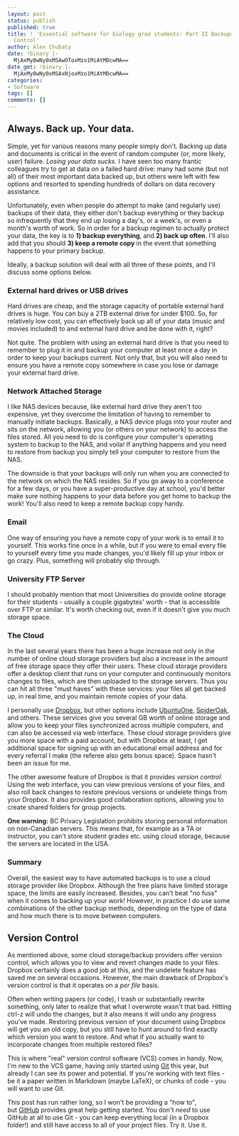 ```yaml
---
layout: post
status: publish
published: true
title: ! 'Essential software for biology grad students: Part II Backups and Version
  Control'
author: Alex Chubaty
date: !binary |-
  MjAxMy0wNy0xMSAwOToxMzo1MiAtMDcwMA==
date_gmt: !binary |-
  MjAxMy0wNy0xMSAxNjoxMzo1MiAtMDcwMA==
categories:
- Software
tags: []
comments: []
---
```


## Always. Back up. Your data.

Simple, yet for various reasons many people simply don't. Backing up data and documents is critical in the event of random computer (or, more likely, user) failure. *Losing your data sucks.* I have seen too many frantic colleagues try to get at data on a failed hard drive: many had some (but not all) of their most important data backed up, but others were left with few options and resorted to spending hundreds of dollars on data recovery assistance.

Unfortunately, even when people do attempt to make (and regularly use) backups of their data, they either don't backup everything or they backup so infrequently that they end up losing a day's, or a week's, or even a month's worth of work. So in order for a backup regimen to actually protect your data, the key is to **1) backup everything**, and **2) back up often**. I'll also add that you should **3) keep a remote copy** in the event that something happens to your primary backup.

Ideally, a backup solution will deal with all three of these points, and I'll discuss some options below.

### External hard drives or USB drives

Hard drives are cheap, and the storage capacity of portable external hard drives is huge. You can buy a 2TB external drive for under $100. So, for relatively low cost, you can effectively back up all of your data (music and movies included) to and external hard drive and be done with it, right?

Not quite. The problem with using an external hard drive is that you need to remember to plug it in and backup your computer at least once a day in order to keep your backups current. Not only that, but you will also need to ensure you have a remote copy somewhere in case you lose or damage your external hard drive.

### Network Attached Storage

I like NAS devices because, like external hard drive they aren't too expensive, yet they overcome the limitation of having to remember to manually initiate backups. Basically, a NAS device plugs into your router and sits on the network, allowing you (or others on your network) to access the files stored. All you need to do is configure your computer's operating system to backup to the NAS, and voila! If anything happens and you need to restore from backup you simply tell your computer to restore from the NAS.

The downside is that your backups will only run when you are connected to the network on which the NAS resides. So if you go away to a conference for a few days, or you have a super-productive day at school, you'd better make sure nothing happens to your data before you get home to backup the work! You'll also need to keep a remote backup copy handy.

### Email

One way of ensuring you have a remote copy of your work is to email it to yourself. This works fine once in a while, but if you were to email every file to yourself every time you made changes, you'd likely fill up your inbox or go crazy. Plus, something will probably slip through.

### University FTP Server

I should probably mention that most Universities do provide online storage for their students - usually a couple gigabytes' worth - that is accessible over FTP or similar. It's worth checking out, even if it doesn't give you much storage space.

### The Cloud

In the last several years there has been a huge increase not only in the number of online cloud storage providers but also a increase in the amount of free storage space they offer their users. These cloud storage providers offer a desktop client that runs on your computer and continuously monitors changes to files, which are then uploaded to the storage servers. Thus you can hit all three "must haves" with these services: your files all get backed up, in real time, and you maintain remote copies of your data.

I personally use <a href="http://www.dropbox.com">Dropbox</a>, but other options include <a href="https://one.ubuntu.com/">UbuntuOne</a>, <a href="https://spideroak.com/">SpiderOak</a>, and others. These services give you several GB worth of online storage and allow you to keep your files synchronized across multiple computers, and can also be accessed via web interface. These cloud storage providers give you more space with a paid account, but with Dropbox at least, I get additional space for signing up with an educational email address and for every referral I make (the referee also gets bonus space). Space hasn't been an issue for me.

The other awesome feature of Dropbox is that it provides <em>version control.</em> Using the web interface, you can view previous versions of your files, and also roll back changes to restore previous versions or undelete things from your Dropbox. It also provides good collaboration options, allowing you to create shared folders for group projects.

**One warning:** BC Privacy Legislation prohibits storing personal information on non-Canadian servers. This means that, for example as a TA or instructor, you can't store student grades etc. using cloud storage, because the servers are located in the USA.

### Summary

Overall, the easiest way to have automated backups is to use a cloud storage provider like Dropbox. Although the free plans have limited storage space, the limits are easily increased. Besides, you can't beat "no fuss" when it comes to backing up your work! However, in practice I do use some combinations of the other backup methods, depending on the type of data and how much there is to move between computers.

## Version Control

As mentioned above, some cloud storage/backup providers offer version control, which allows you to view and revert changes made to your files. Dropbox certainly does a good job at this, and the undelete feature has saved me on several occasions. However, the main drawback of Dropbox's version control is that it operates on a *per file* basis.

Often when writing papers (or code), I trash or substantially rewrite something, only later to realize that what I overwrote wasn't that bad. Hitting ctrl-z will undo the changes, but it also means it will undo any progress you've made. Restoring previous version of your document using Dropbox will get you an old copy, but you still have to hunt around to find exactly which version you want to restore. And what if you actually want to incorporate changes from multiple restored files?

This is where "real" version control software (VCS) comes in handy. Now, I'm new to the VCS game, having only started using <a href="https://github.com/">Git</a> this year, but already I can see its power and potential. If you're working with text files - be it a paper written in Markdown (maybe LaTeX), or chunks of code - you will want to use Git.

This post has run rather long, so I won't be providing a "how to", but <a href="https://github.com/">GitHub</a> provides great help getting started. You don't *need* to use GitHub at all to use Git - you can keep everything local (in a Dropbox folder!) and still have access to all of your project files. Try it. Use it.

